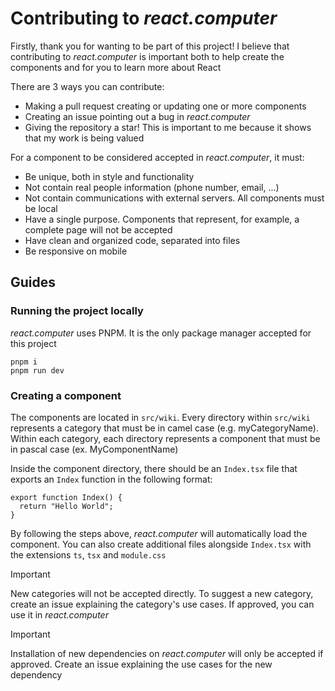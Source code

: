 # Contributing to *react.computer*

Firstly, thank you for wanting to be part of this project! I believe that contributing to *react.computer* is important both to help
create the components and for you to learn more about React

There are 3 ways you can contribute:

-   Making a pull request creating or updating one or more components
-   Creating an issue pointing out a bug in *react.computer*
-   Giving the repository a star! This is important to me because it shows that my work is being valued

For a component to be considered accepted in *react.computer*, it must:

-   Be unique, both in style and functionality
-   Not contain real people information (phone number, email, ...)
-   Not contain communications with external servers. All components must be local
-   Have a single purpose. Components that represent, for example, a complete page will not be accepted
-   Have clean and organized code, separated into files
-   Be responsive on mobile

## Guides

### Running the project locally

*react.computer* uses PNPM. It is the only package manager accepted for this project

```
pnpm i
pnpm run dev
```

### Creating a component

The components are located in `src/wiki`. Every directory within `src/wiki` represents a category that must be in camel case (e.g. myCategoryName).
Within each category, each directory represents a component that must be in pascal case (ex. MyComponentName)

Inside the component directory, there should be an `Index.tsx` file that exports an `Index` function in the following format:

```tsx
export function Index() {
  return "Hello World";
}
```

By following the steps above, *react.computer* will automatically load the component. You can also create additional files alongside
`Index.tsx` with the extensions `ts`, `tsx` and `module.css`

> [!IMPORTANT]
> New categories will not be accepted directly. To suggest a new category, create an issue explaining the category's use cases. If approved,
> you can use it in *react.computer*

> [!IMPORTANT]
> Installation of new dependencies on *react.computer* will only be accepted if approved. Create an issue explaining the use cases
> for the new dependency
